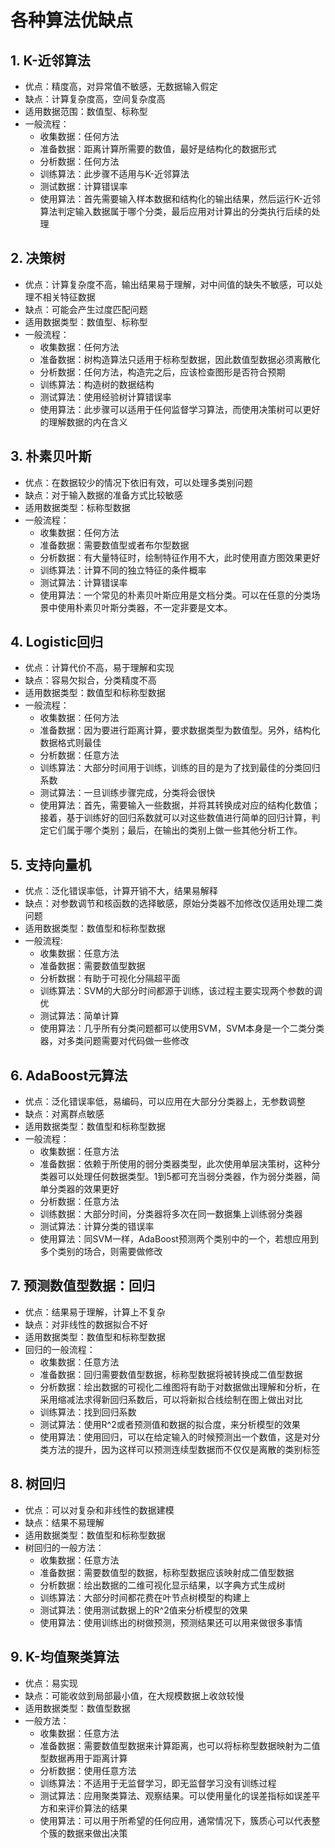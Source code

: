 # 各种算法优缺点

## 1. K-近邻算法

* 优点：精度高，对异常值不敏感，无数据输入假定
* 缺点：计算复杂度高，空间复杂度高
* 适用数据范围：数值型、标称型
* 一般流程：
  * 收集数据：任何方法
  * 准备数据：距离计算所需要的数值，最好是结构化的数据形式
  * 分析数据：任何方法
  * 训练算法：此步骤不适用与K-近邻算法
  * 测试数据：计算错误率
  * 使用算法：首先需要输入样本数据和结构化的输出结果，然后运行K-近邻算法判定输入数据属于哪个分类，最后应用对计算出的分类执行后续的处理



## 2. 决策树

* 优点：计算复杂度不高，输出结果易于理解，对中间值的缺失不敏感，可以处理不相关特征数据
* 缺点：可能会产生过度匹配问题
* 适用数据类型：数值型、标称型
* 一般流程：
  * 收集数据：任何方法
  * 准备数据：树构造算法只适用于标称型数据，因此数值型数据必须离散化
  * 分析数据：任何方法，构造完之后，应该检查图形是否符合预期
  * 训练算法：构造树的数据结构
  * 测试算法：使用经验树计算错误率
  * 使用算法：此步骤可以适用于任何监督学习算法，而使用决策树可以更好的理解数据的内在含义



## 3. 朴素贝叶斯

* 优点：在数据较少的情况下依旧有效，可以处理多类别问题
* 缺点：对于输入数据的准备方式比较敏感
* 适用数据类型：标称型数据
* 一般流程：
  * 收集数据：任何方法
  * 准备数据：需要数值型或者布尔型数据
  * 分析数据：有大量特征时，绘制特征作用不大，此时使用直方图效果更好
  * 训练算法：计算不同的独立特征的条件概率
  * 测试算法：计算错误率
  * 使用算法：一个常见的朴素贝叶斯应用是文档分类。可以在任意的分类场景中使用朴素贝叶斯分类器，不一定非要是文本。



## 4. Logistic回归

* 优点：计算代价不高，易于理解和实现
* 缺点：容易欠拟合，分类精度不高
* 适用数据类型：数值型和标称型数据
* 一般流程：
  * 收集数据：任何方法
  * 准备数据：因为要进行距离计算，要求数据类型为数值型。另外，结构化数据格式则最佳
  * 分析数据：任意方法
  * 训练算法：大部分时间用于训练，训练的目的是为了找到最佳的分类回归系数
  * 测试算法：一旦训练步骤完成，分类将会很快
  * 使用算法：首先，需要输入一些数据，并将其转换成对应的结构化数值；接着，基于训练好的回归系数就可以对这些数值进行简单的回归计算，判定它们属于哪个类别；最后，在输出的类别上做一些其他分析工作。



## 5. 支持向量机

* 优点：泛化错误率低，计算开销不大，结果易解释
* 缺点：对参数调节和核函数的选择敏感，原始分类器不加修改仅适用处理二类问题
* 适用数据类型：数值型和标称型数据
* 一般流程:
  * 收集数据：任意方法
  * 准备数据：需要数值型数据
  * 分析数据：有助于可视化分隔超平面
  * 训练算法：SVM的大部分时间都源于训练，该过程主要实现两个参数的调优
  * 测试算法：简单计算
  * 使用算法：几乎所有分类问题都可以使用SVM，SVM本身是一个二类分类器，对多类问题需要对代码做一些修改



## 6. AdaBoost元算法

* 优点：泛化错误率低，易编码，可以应用在大部分分类器上，无参数调整
* 缺点：对离群点敏感
* 适用数据类型：数值型和标称型数据
* 一般流程：
  * 收集数据：任意方法
  * 准备数据：依赖于所使用的弱分类器类型，此次使用单层决策树，这种分类器可以处理任何数据类型。1到5都可充当弱分类器，作为弱分类器，简单分类器的效果更好
  * 分析数据：任意方法
  * 训练数据：大部分时间，分类器将多次在同一数据集上训练弱分类器
  * 测试算法：计算分类的错误率
  * 使用算法：同SVM一样，AdaBoost预测两个类别中的一个，若想应用到多个类别的场合，则需要做修改

## 7. 预测数值型数据：回归

* 优点：结果易于理解，计算上不复杂
* 缺点：对非线性的数据拟合不好
* 适用数据类型：数值型和标称型数据
* 回归的一般流程：
  * 收集数据：任意方法
  * 准备数据：回归需要数值型数据，标称型数据将被转换成二值型数据
  * 分析数据：绘出数据的可视化二维图将有助于对数据做出理解和分析，在采用缩减法求得新回归系数后，可以将新拟合线绘制在图上做出对比
  * 训练算法：找到回归系数
  * 测试算法：使用R^2或者预测值和数据的拟合度，来分析模型的效果
  * 使用算法：使用回归，可以在给定输入的时候预测出一个数值，这是对分类方法的提升，因为这样可以预测连续型数据而不仅仅是离散的类别标签



## 8. 树回归

* 优点：可以对复杂和非线性的数据建模
* 缺点：结果不易理解
* 适用数据类型：数值型和标称型数据
* 树回归的一般方法：
  * 收集数据：任意方法
  * 准备数据：需要数值型的数据，标称型数据应该映射成二值型数据
  * 分析数据：绘出数据的二维可视化显示结果，以字典方式生成树
  * 训练算法：大部分时间都花费在叶节点树模型的构建上
  * 测试算法：使用测试数据上的R^2值来分析模型的效果
  * 使用算法：使用训练出的树做预测，预测结果还可以用来做很多事情



## 9. K-均值聚类算法

* 优点：易实现
* 缺点：可能收敛到局部最小值，在大规模数据上收敛较慢
* 适用数据类型：数值型数据
* 一般方法：
  * 收集数据：任意方法
  * 准备数据：需要数值型数据来计算距离，也可以将标称型数据映射为二值型数据再用于距离计算
  * 分析数据：使用任意方法
  * 训练算法：不适用于无监督学习，即无监督学习没有训练过程
  * 测试算法：应用聚类算法、观察结果。可以使用量化的误差指标如误差平方和来评价算法的结果
  * 使用算法：可以用于所希望的任何应用，通常情况下，簇质心可以代表整个簇的数据来做出决策